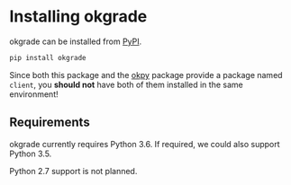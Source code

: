 # Installing okgrade

okgrade can be installed from [PyPI](https://pypi.org/project/okgrade).

```bash
pip install okgrade
```

Since both this package and the [okpy](https://pypi.org/project/okpy/) package
provide a package named `client`, you **should not** have both of them installed
in the same environment!

## Requirements

okgrade currently requires Python 3.6. If required, we could also
support Python 3.5.

Python 2.7 support is not planned.
